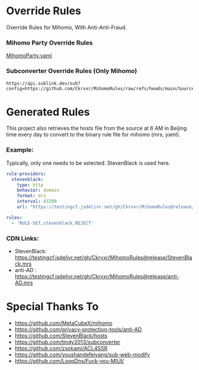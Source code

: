 # Override Rules

Override Rules for Mihomo, With Anti-Anti-Fraud.

### Mihomo Party Override Rules

[MihomoParty.yaml](https://github.com/Ckrvxr/MihomoRules/blob/main/Source/Override/MihomoParty.yaml)

### Subconverter Override Rules (Only Mihomo)

```
https://api.sublink.dev/sub?config=https://github.com/Ckrvxr/MihomoRules/raw/refs/heads/main/Source/Override/Subconverter.yaml&target=clash&udp=true&url=YOURURL
```
# Generated Rules

This project also retrieves the hosts file from the source at 6 AM in Beijing time every day to convert to the binary rule file for mihomo (mrs, yaml).

### Example:

Typically, only one needs to be selected. StevenBlack is used here.

```yaml
rule-providers:
  stevenblack:
    type: http
    behavior: domain
    format: mrs
    interval: 43200
    url: "https://testingcf.jsdelivr.net/gh/Ckrvxr/MihomoRules@release/StevenBlack.mrs"
```

```yaml
rules:
  - 'RULE-SET,stevenblack,REJECT'
```

### CDN Links:

* StevenBlack:  https://testingcf.jsdelivr.net/gh/Ckrvxr/MihomoRules@release/StevenBlack.mrs
* anti-AD :  https://testingcf.jsdelivr.net/gh/Ckrvxr/MihomoRules@release/anti-AD.mrs

# Special Thanks To

- https://github.com/MetaCubeX/mihomo
- https://github.com/privacy-protection-tools/anti-AD
- https://github.com/StevenBlack/hosts
- https://github.com/tindy2013/subconverter
- https://github.com/zsokami/ACL4SSR
- https://github.com/youshandefeiyang/sub-web-modify
- https://github.com/LoopDns/Fuck-you-MIUI/
